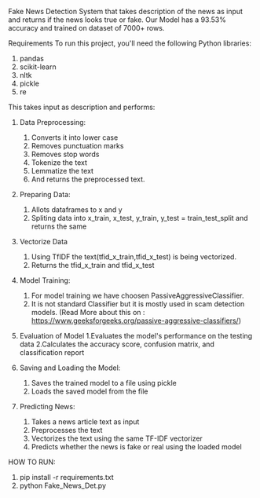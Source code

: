 Fake News Detection System that takes description of the news as input and returns if the news looks true or fake. Our Model has a 93.53% accuracy and trained on dataset of 7000+ rows. 

Requirements
To run this project, you'll need the following Python libraries:
  1. pandas
  2. scikit-learn
  3. nltk
  4. pickle
  5. re

This takes input as description and performs:
1. Data Preprocessing:
   1. Converts it into lower case
   2. Removes punctuation marks
   3. Removes stop words
   4. Tokenize the text
   5. Lemmatize the text
   6. And returns the preprocessed text.

2. Preparing Data:
   1. Allots dataframes to x and y
   2. Spliting data into x_train, x_test, y_train, y_test = train_test_split and returns the same

3. Vectorize Data
   1. Using TfIDF the text(tfid_x_train,tfid_x_test) is being vectorized.
   2. Returns the tfid_x_train and tfid_x_test

4. Model Training:
   1. For model training we have choosen PassiveAggressiveClassifier.
   2. It is not standard Classifier but it is mostly used in scam detection models. (Read More about this on : https://www.geeksforgeeks.org/passive-aggressive-classifiers/)

5. Evaluation of Model
   1.Evaluates the model's performance on the testing data
   2.Calculates the accuracy score, confusion matrix, and classification report

6. Saving and Loading the Model:
   1. Saves the trained model to a file using pickle
   2. Loads the saved model from the file
  
7. Predicting News:
   1. Takes a news article text as input
   2. Preprocesses the text
   3. Vectorizes the text using the same TF-IDF vectorizer
   4. Predicts whether the news is fake or real using the loaded model
  

HOW TO RUN:
1. pip install -r requirements.txt
2. python Fake_News_Det.py
   
